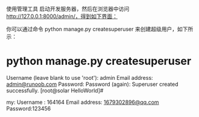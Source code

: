 
使用管理工具
启动开发服务器，然后在浏览器中访问 http://127.0.0.1:8000/admin/，得到如下界面：


你可以通过命令 python manage.py createsuperuser 来创建超级用户，如下所示：

# python manage.py createsuperuser
Username (leave blank to use 'root'): admin
Email address: admin@runoob.com
Password:
Password (again):
Superuser created successfully.
[root@solar HelloWorld]#

my:
Username : 164164
Email address: 1679302896@qq.com
Password:123456